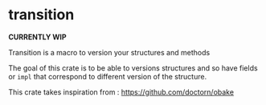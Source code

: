 # transition

**CURRENTLY WIP**

Transition is a macro to version your structures and methods

The goal of this crate is to be able to versions structures and so have fields or `impl` that correspond to different version of the structure.

This crate takes inspiration from : https://github.com/doctorn/obake